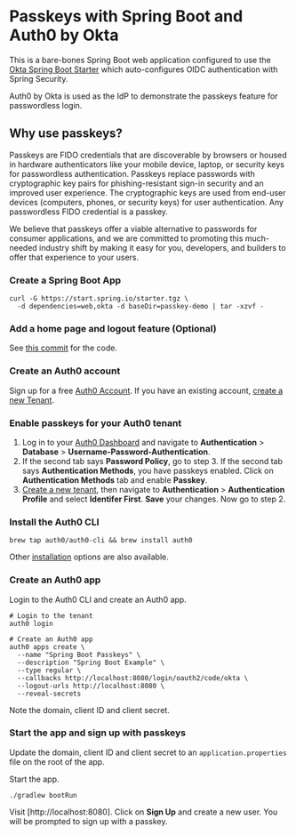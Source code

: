 # Passkeys with Spring Boot and Auth0 by Okta

This is a bare-bones Spring Boot web application configured to use the [Okta Spring Boot Starter](https://github.com/okta/okta-spring-boot) which auto-configures OIDC authentication with Spring Security.

Auth0 by Okta is used as the IdP to demonstrate the passkeys feature for passwordless login.

## Why use passkeys?

Passkeys are FIDO credentials that are discoverable by browsers or housed in hardware authenticators like your mobile device, laptop, or security keys for passwordless authentication. Passkeys replace passwords with cryptographic key pairs for phishing-resistant sign-in security and an improved user experience. The cryptographic keys are used from end-user devices (computers, phones, or security keys) for user authentication. Any passwordless FIDO credential is a passkey.

We believe that passkeys offer a viable alternative to passwords for consumer applications, and we are committed to promoting this much-needed industry shift by making it easy for you, developers, and builders to offer that experience to your users.

### Create a Spring Boot App

```shell
curl -G https://start.spring.io/starter.tgz \
  -d dependencies=web,okta -d baseDir=passkey-demo | tar -xzvf -
```

### Add a home page and logout feature (Optional)

See [this commit](https://github.com/oktadev/auth0-spring-boot-passkeys-demo/commit/7071b7ff15cee4a0517d4c7645004d3674186b78) for the code.

### Create an Auth0 account

Sign up for a free [Auth0 Account](https://auth0.com/signup). If you have an existing account, [create a new Tenant](https://auth0.com/docs/get-started/auth0-overview/create-tenants).

### Enable passkeys for your Auth0 tenant

1. Log in to your [Auth0 Dashboard](https://manage.auth0.com) and navigate to **Authentication** > **Database** > **Username-Password-Authentication**.
2. If the second tab says **Password Policy**, go to step 3. If the second tab says **Authentication Methods**, you have passkeys enabled. Click on **Authentication Methods** tab and enable **Passkey**.
3. [Create a new tenant](https://auth0.com/docs/get-started/auth0-overview/create-tenants), then navigate to **Authentication** > **Authentication Profile** and select **Identifer First**. **Save** your changes. Now go to step 2.

### Install the Auth0 CLI

```shell
brew tap auth0/auth0-cli && brew install auth0
```

Other [installation](https://developer.auth0.com/resources/labs/tools/auth0-cli-basics#lab-setup) options are also available.

### Create an Auth0 app

Login to the Auth0 CLI and create an Auth0 app.

```shell
# Login to the tenant
auth0 login

# Create an Auth0 app
auth0 apps create \
  --name "Spring Boot Passkeys" \
  --description "Spring Boot Example" \
  --type regular \
  --callbacks http://localhost:8080/login/oauth2/code/okta \
  --logout-urls http://localhost:8080 \
  --reveal-secrets
```

Note the domain, client ID and client secret.

### Start the app and sign up with passkeys

Update the domain, client ID and client secret to an `application.properties` file on the root of the app.

Start the app.

```shell
./gradlew bootRun
```

Visit [http://localhost:8080]. Click on **Sign Up** and create a new user. You will be prompted to sign up with a passkey.
